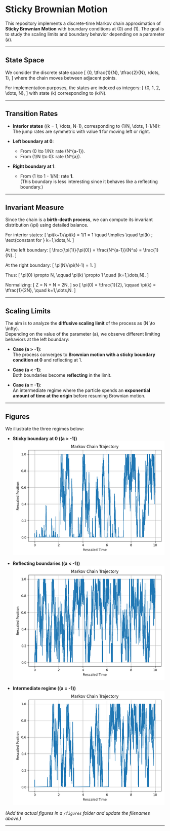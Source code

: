 # Sticky Brownian Motion

This repository implements a discrete-time Markov chain approximation of **Sticky Brownian Motion** with boundary conditions at \(0\) and \(1\). The goal is to study the scaling limits and boundary behavior depending on a parameter \(a\).

---

## State Space

We consider the discrete state space
\[
\{0, \tfrac{1}{N}, \tfrac{2}{N}, \dots, 1\},
\]
where the chain moves between adjacent points.

For implementation purposes, the states are indexed as integers:
\[
\{0, 1, 2, \dots, N\},
\]
with state \(k\) corresponding to \(k/N\).

---

## Transition Rates

- **Interior states** (\(k = 1, \dots, N-1\), corresponding to \(1/N, \dots, 1-1/N\)):  
  The jump rates are symmetric with value **1** for moving left or right.

- **Left boundary at 0**:
  - From \(0 \to 1/N\): rate \(N^{a-1}\).
  - From \(1/N \to 0\): rate \(N^{a}\).

- **Right boundary at 1**:  
  - From \(1 \to 1 - 1/N\): rate **1**.  
  (This boundary is less interesting since it behaves like a reflecting boundary.)

---

## Invariant Measure

Since the chain is a **birth-death process**, we can compute its invariant distribution \(\pi\) using detailed balance.

For interior states:
\[
\pi(k+1)/\pi(k) = 1/1 = 1 \quad \implies \quad \pi(k) \; \text{constant for } k=1,\dots,N.
\]

At the left boundary:
\[
\frac{\pi(1)}{\pi(0)} = \frac{N^{a-1}}{N^a} = \frac{1}{N}.
\]

At the right boundary:
\[
\pi(N)/\pi(N-1) = 1.
\]

Thus:
\[
\pi(0) \propto N, \qquad \pi(k) \propto 1 \quad (k=1,\dots,N).
\]

Normalizing:
\[
Z = N + N = 2N,
\]
so
\[
\pi(0) = \tfrac{1}{2}, \qquad \pi(k) = \tfrac{1}{2N}, \quad k=1,\dots,N.
\]

---

## Scaling Limits

The aim is to analyze the **diffusive scaling limit** of the process as \(N \to \infty\).  
Depending on the value of the parameter \(a\), we observe different limiting behaviors at the left boundary:

- **Case \(a > -1\)**:  
  The process converges to **Brownian motion with a sticky boundary condition at 0** and reflecting at 1.

- **Case \(a < -1\)**:  
  Both boundaries become **reflecting** in the limit.

- **Case \(a = -1\)**:  
  An intermediate regime where the particle spends an **exponential amount of time at the origin** before resuming Brownian motion.

---

## Figures

We illustrate the three regimes below:

- **Sticky boundary at 0 (\(a > -1\))**  
  ![Sticky case](figures/stickyN300T10A-0.5.png)

- **Reflecting boundaries (\(a < -1\))**  
  ![Reflecting case](figures/stickyN300T10A-1.3.png)

- **Intermediate regime (\(a = -1\))**  
  ![Intermediate case](figures/stickyN300T10A-1.0.png)

*(Add the actual figures in a `/figures` folder and update the filenames above.)*

---

